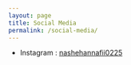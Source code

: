 ```yaml
---
layout: page
title: Social Media
permalink: /social-media/
---
```


* Instagram : <a class="link" href="https://www.instagram.com/nashehannafii0225/" target="_blank">nashehannafii0225</a>